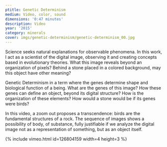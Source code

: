 ```yaml
---
ptitle: Genetic Determinism
medium: Video, color, sound
dimensions: '0:47 minutes'
description: Video
year: '2015'
category: minerals
cover: imgs/genetic-determinism/genetic-determinism_00.jpg
---
```

Science seeks natural explanations for observable phenomena. In this work, I act as a scientist of the digital image, observing it and creating concepts based in evolutionary theories. What this image reveals beyond an organization of pixels? Behind a stone placed in a colored background, may this object have other meaning?

Genetic Determinism in a term where the genes determine shape and biological function of a being. What are the genes of this image? How these genes can define an object, beyond its digital structure? How is the organization of these elements? How would a stone would be if its genes were birds?

In this video, a zoom out proposes a transcendence: birds are the fundamental structures of a rock. The sequence of images shows a possibility of body, of substance, fully justifiable if we analyze the digital image not as a representation of something, but as an object itself.

{% include vimeo.html id=126804159 width=4 height=3 %}
